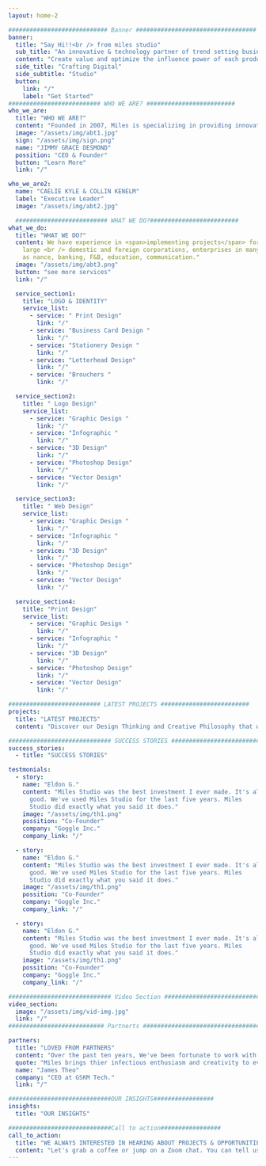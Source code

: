```yaml
---
layout: home-2

############################ Banner ##################################
banner:
  title: "Say Hi!!<br /> from miles studio"
  sub_title: "An innovative & technology partner of trend setting business."
  content: "Create value and optimize the influence power of each product, we construct a creative thinking, a rational processes and meaningful experiences for every brands."
  side_title: "Crafting Digital"
  side_subtitle: "Studio"
  button:
    link: "/"
    label: "Get Started"
########################## WHO WE ARE? #########################
who_we_are:
  title: "WHO WE ARE?"
  content: "Founded in 2007, Miles is specializing in providing innovative services such as website design, brand identity and marketing"
  image: "/assets/img/abt1.jpg"
  sign: "/assets/img/sign.png"
  name: "JIMMY GRACE DESMOND"
  possition: "CEO & Founder"
  button: "Learn More"
  link: "/"

who_we_are2:
  name: "CAELIE KYLE & COLLIN KENELM"
  label: "Executive Leader"
  image: "/assets/img/abt2.jpg"

  ########################## WHAT WE DO?#########################
what_we_do:
  title: "WHAT WE DO?"
  content: We have experience in <span>implementing projects</span> for many
    large <br /> domestic and foreign corporations, enterprises in many elds such
    as nance, banking, F&B, education, communication."
  image: "/assets/img/abt3.png"
  button: "see more services"
  link: "/"

  service_section1:
    title: "LOGO & IDENTITY"
    service_list:
      - service: " Print Design"
        link: "/"
      - service: "Business Card Design "
        link: "/"
      - service: "Stationery Design "
        link: "/"
      - service: "Letterhead Design"
        link: "/"
      - service: "Brouchers "
        link: "/"

  service_section2:
    title: " Logo Design"
    service_list:
      - service: "Graphic Design "
        link: "/"
      - service: "Infographic "
        link: "/"
      - service: "3D Design"
        link: "/"
      - service: "Photoshop Design"
        link: "/"
      - service: "Vector Design"
        link: "/"

  service_section3:
    title: " Web Design"
    service_list:
      - service: "Graphic Design "
        link: "/"
      - service: "Infographic "
        link: "/"
      - service: "3D Design"
        link: "/"
      - service: "Photoshop Design"
        link: "/"
      - service: "Vector Design"
        link: "/"

  service_section4:
    title: "Print Design"
    service_list:
      - service: "Graphic Design "
        link: "/"
      - service: "Infographic "
        link: "/"
      - service: "3D Design"
        link: "/"
      - service: "Photoshop Design"
        link: "/"
      - service: "Vector Design"
        link: "/"

########################## LATEST PROJECTS #########################
projects:
  title: "LATEST PROJECTS"
  content: "Discover our Design Thinking and Creative Philosophy that we would like to deliver in each of our projects."

############################# SUCCESS STORIES ############################
success_stories:
  - title: "SUCCESS STORIES"

testmonials:
  - story:
    name: "Eldon G."
    content: "Miles Studio was the best investment I ever made. It's all
      good. We've used Miles Studio for the last five years. Miles
      Studio did exactly what you said it does."
    image: "/assets/img/th1.png"
    possition: "Co-Founder"
    company: "Goggle Inc."
    company_link: "/"

  - story:
    name: "Eldon G."
    content: "Miles Studio was the best investment I ever made. It's all
      good. We've used Miles Studio for the last five years. Miles
      Studio did exactly what you said it does."
    image: "/assets/img/th1.png"
    possition: "Co-Founder"
    company: "Goggle Inc."
    company_link: "/"

  - story:
    name: "Eldon G."
    content: "Miles Studio was the best investment I ever made. It's all
      good. We've used Miles Studio for the last five years. Miles
      Studio did exactly what you said it does."
    image: "/assets/img/th1.png"
    possition: "Co-Founder"
    company: "Goggle Inc."
    company_link: "/"

############################# Video Section ############################
video_section:
  image: "/assets/img/vid-img.jpg"
  link: "/"
########################### Partnerts ##################################

partners:
  title: "LOVED FROM PARTNERS"
  content: "Over the past ten years, We've been fortunate to work with and for people from some amazing organizations. We’re also as featured top brands."
  quote: "Miles brings thier infectious enthusiasm and creativity to everything they work on."
  name: "James Theo"
  company: "CEO at GSKM Tech."
  link: "/"

#############################OUR INSIGHTS#################
insights:
  title: "OUR INSIGHTS"

#############################Call to action#################
call_to_action:
  title: "WE ALWAYS INTERESTED IN HEARING ABOUT PROJECTS & OPPORTUNITIES"
  content: "Let's grab a coffee or jump on a Zoom chat. You can tell us about the problems you are trying to solve. I'd love to listen and see if there's anything I can do to help."
---
```

